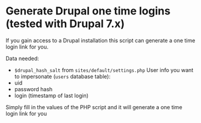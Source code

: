# Generate Drupal one time logins (tested with Drupal 7.x)

If you gain access to a Drupal installation this script can generate a one time login link for you.

Data needed:
- `$drupal_hash_salt` from `sites/default/settings.php`
User info you want to impersonate (`users` database table):
- uid
- password hash
- login (timestamp of last login)

Simply fill in the values of the PHP script and it will generate a one time login link for you
